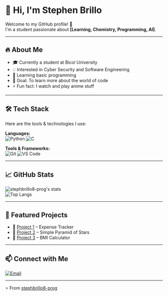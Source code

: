 # 👋 Hi, I'm Stephen Brillo

Welcome to my GitHub profile! 🚀  
I'm a student passionate about **[Learning, Chemistry, Programming, AI]**.

---

## 🔥 About Me
- 🎓 Currently a student at Bicol University
- 💡 Interested in Cyber Security and Software Engineering
- 🌱 Learning basic programming
- 🎯 Goal: To learn more about the world of code
- ⚡ Fun fact: I watch and play anime stuff 

---

## 🛠️ Tech Stack
Here are the tools & technologies I use:

**Languages:**  
![Python](https://img.shields.io/badge/Python-3776AB?style=for-the-badge&logo=python&logoColor=white)
![C](https://img.shields.io/badge/C-00599C?style=for-the-badge&logo=cplusplus&logoColor=white)

**Tools & Frameworks:**  
![Git](https://img.shields.io/badge/Git-F05032?style=for-the-badge&logo=git&logoColor=white)
![VS Code](https://img.shields.io/badge/VS%20Code-0078d7?style=for-the-badge&logo=visual%20studio%20code&logoColor=white)

---

## 📈 GitHub Stats
![stephbrillo8-prog's stats](https://github-readme-stats.vercel.app/api?username=stephbrillo8-prog&show_icons=true&theme=tokyonight)  
![Top Langs](https://github-readme-stats.vercel.app/api/top-langs/?username=stephbrillo8-prog&layout=compact&theme=tokyonight)

---

## 📂 Featured Projects
- 🔗 [Project 1](https://github.com/stephbrillo8-prog/coding-journey/blob/main/Personalexpense.c) – Expense Tracker
- 🔗 [Project 2](https://github.com/stephbrillo8-prog/coding-journey/blob/main/PyramidofStars.c) – Simple Pyramid of Stars
- 🔗 [Project 3](https://github.com/stephbrillo8-prog/coding-journey/blob/main/BMIproject.c) – BMI Calculator

---

## 📫 Connect with Me
[![Email](https://img.shields.io/badge/Email-D14836?style=for-the-badge&logo=gmail&logoColor=white)](mailto:stephbrillo8@gmail.com)

---

⭐️ From [stephbrillo8-prog](https://github.com/stephbrillo8-prog)

